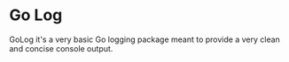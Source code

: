# Go Log

GoLog it's a very basic Go logging package meant to provide a very clean and concise console output.
